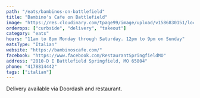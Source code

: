 ```yaml
---
path: "/eats/bambinos-on-battlefield"
title: "Bambino's Cafe on Battlefield"
image: "https://res.cloudinary.com/tpage99/image/upload/v1586830151/local417eats/local417eatslogo.png"
orderops: ["curbside", "delivery", "takeout"]
category: "eats"
hours: "11am to 8pm Monday through Saturday. 12pm to 9pm on Sunday"
eatsType: "Italian"
website: "https://bambinoscafe.com/"
facebook: "https://www.facebook.com/RestaurantSpringfieldMO"
address: "2810-D E Battlefield Springfield, MO 65804"
phone: "4178814442"
tags: ["italian"]
---
```


Delivery available via Doordash and restaurant.

